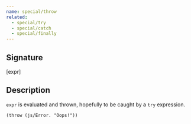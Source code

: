 ```yaml
---
name: special/throw
related:
  - special/try
  - special/catch
  - special/finally
---
```


## Signature
[expr]


## Description

`expr` is evaluated and thrown, hopefully to be caught by a `try` expression.

`(throw (js/Error. "Oops!"))`
